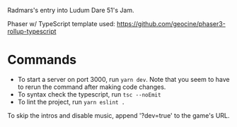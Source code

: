 Radmars's entry into Ludum Dare 51's Jam.

Phaser w/ TypeScript template used: https://github.com/geocine/phaser3-rollup-typescript

# Commands

-   To start a server on port 3000, run `yarn dev`. Note that you seem to have to rerun the command after making code changes.
-   To syntax check the typescript, run `tsc --noEmit`
-   To lint the project, run `yarn eslint .`

To skip the intros and disable music, append '?dev=true' to the game's URL.
